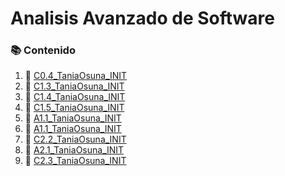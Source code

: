 # Analisis Avanzado de Software

### :books: Contenido 

1. :book:   [C0.4_TaniaOsuna_INIT](https://github.com/osunatania12/Analisis-Avanzado-Software/blob/master/C0.4_TaniaOsuna_INIT.md)
2. :book:   [C1.3_TaniaOsuna_INIT](https://github.com/osunatania12/Analisis-Avanzado-Software/blob/master/C1.3_TaniaOsuna_INIT.md)
3. :book:   [C1.4_TaniaOsuna_INIT](https://github.com/osunatania12/Analisis-Avanzado-Software/blob/master/C1.4_TaniaOsuna_INIT.md)
4. :book:   [C1.5_TaniaOsuna_INIT](https://github.com/osunatania12/Analisis-Avanzado-Software/blob/master/C1.5_TaniaOsuna_INIT.md)
5. :book:   [A1.1_TaniaOsuna_INIT](https://github.com/osunatania12/Analisis-Avanzado-Software/blob/master/A1.1_TaniaOsuna_INIT.md)
6. :book:   [A1.1_TaniaOsuna_INIT](https://github.com/osunatania12/Analisis-Avanzado-Software/blob/master/C2.1_TaniaOsuna.md)
6. :book:   [C2.2_TaniaOsuna_INIT](https://github.com/osunatania12/Analisis-Avanzado-Software/blob/master/C2.2_TaniaOsuna_INIT.md)
7. :book:   [A2.1_TaniaOsuna_INIT](https://github.com/osunatania12/Analisis-Avanzado-Software/blob/master/A2.1_TaniaOsuna_INIT.md)
8. :book:   [C2.3_TaniaOsuna_INIT](https://github.com/osunatania12/Analisis-Avanzado-Software/blob/master/C2.3_TaniaOsuna_INIT.md)
